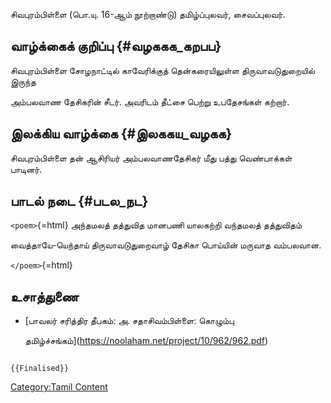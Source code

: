 சிவபுரம்பிள்ளை (பொ.யு. 16-ஆம் நூற்றாண்டு) தமிழ்ப்புலவர், சைவப்புலவர்.

## வாழ்க்கைக் குறிப்பு {#வழககக_கறபப}

சிவபுரம்பிள்ளை சோழநாட்டில் காவேரிக்குத் தென்கரையிலுள்ள திருவாவடுதுறையில் இருந்த
அம்பலவாண தேசிகரின் சீடர். அவரிடம் தீட்சை பெற்று உபதேசங்கள் கற்றார்.

## இலக்கிய வாழ்க்கை {#இலககய_வழகக}

சிவபுரம்பிள்ளை தன் ஆசிரியர் அம்பலவாணதேசிகர் மீது பத்து வெண்பாக்கள் பாடினர்.

## பாடல் நடை {#படல_நட}

`<poem>`{=html} அந்தமலத் தத்துவித மானபணி யாலகற்றி வந்தமலத் தத்துவிதம்
வைத்தாயே-யெந்தாய் திருவாவடுதுறைவாழ் தேசிகா பொய்யின் மருவாத வம்பலவான.
`</poem>`{=html}

## உசாத்துணை

-   [பாவலர் சரித்திர தீபகம்: அ. சதாசிவம்பிள்ளை: கொழும்பு
    தமிழ்ச்சங்கம்](https://noolaham.net/project/10/962/962.pdf)

```{=mediawiki}
{{Finalised}}
```
[Category:Tamil Content](Category:Tamil_Content "wikilink")
